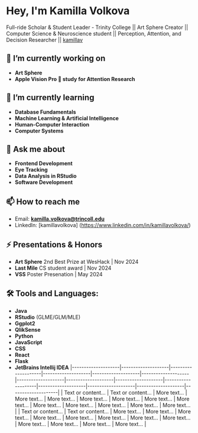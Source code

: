 # Hey, I'm Kamilla Volkova

Full-ride Scholar & Student Leader - Trinity College || Art Sphere Creator || Computer Science & Neuroscience student || Perception, Attention, and Decision Researcher || [kamillav](https://github.com/kamillav)

## 🔭 I’m currently working on
- **Art Sphere**
- **Apple Vision Pro 🍏 study for Attention Research**

## 🌱 I’m currently learning
- **Database Fundamentals**
- **Machine Learning & Artificial Intelligence**
- **Human-Computer Interaction**
- **Computer Systems**

## 💬 Ask me about
- **Frontend Development**
- **Eye Tracking**
- **Data Analysis in RStudio**
- **Software Development**

## 📫 How to reach me
- Email: **kamilla.volkova@trincoll.edu**
- LinkedIn: [kamillavolkova] (https://www.linkedin.com/in/kamillavolkova/)

## ⚡ Presentations & Honors
- **Art Sphere** 2nd Best Prize at WesHack | Nov 2024
- **Last Mile** CS student award | Nov 2024
- **VSS** Poster Presenation | May 2024 

## 🛠️ Tools and Languages:
- **Java**
- **RStudio** (GLME/GLM/MLE)
- **Ggplot2**
- **QlikSense**
- **Python**
- **JavaScript**
- **CSS**
- **React**
- **Flask**
- **JetBrains Intellij IDEA**
|--------------------|--------------------|--------------------|--------------------|--------------------|--------------------|--------------------|--------------------|--------------------|--------------------|--------------------|--------------------|--------------------|--------------------|
| Text or content... | Text or content... | More text...       | More text...       | More text...       | More text...       | More text...       | More text...       | More text...       | More text...       | More text...       | More text...       | More text...       | More text...       |
| Text or content... | Text or content... | More text...       | More text...       | More text...       | More text...       | More text...       | More text...       | More text...       | More text...       | More text...       | More text...       | More text...       | More text...       |
